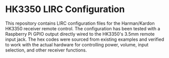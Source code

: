# HK3350 LIRC Configuration

This repository contains LIRC configuration files for the Harman/Kardon HK3350 receiver remote control. The configuration has been tested with a Raspberry Pi GPIO output directly wired to the HK3350's 3.5mm remote input jack. The hex codes were sourced from existing examples and verified to work with the actual hardware for controlling power, volume, input selection, and other receiver functions.
